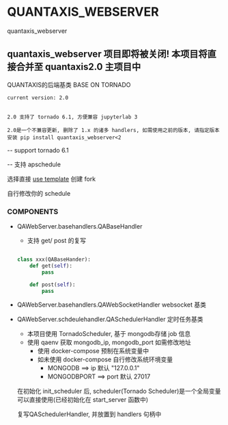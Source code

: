 # QUANTAXIS_WEBSERVER
quantaxis_webserver


## quantaxis_webserver 项目即将被关闭! 本项目将直接合并至 quantaxis2.0 主项目中


QUANTAXIS的后端基类 BASE ON TORNADO

```
current version: 2.0


2.0 支持了 tornado 6.1, 方便兼容 jupyterlab 3

2.0是一个不兼容更新, 删除了 1.x 的诸多 handlers, 如需使用之前的版本, 请指定版本安装 pip install quantaxis_webserver<2
```


-- support tornado 6.1


-- 支持 apschedule



选择直接 [use template](https://github.com/yutiansut/QUANTAXIS_WEBSERVER/generate) 创建 fork

自行修改你的 schedule


### COMPONENTS


- QAWebServer.basehandlers.QABaseHandler 
    - 支持 get/ post 的复写


    ```python
    
    class xxx(QABaseHander):
        def get(self):
            pass

        def post(self):
            pass
    ```

- QAWebServer.basehandlers.QAWebSocketHandler websocket 基类


- QAWebServer.schdeulehandler.QASchedulerHandler 定时任务基类


    - 本项目使用 TornadoScheduler, 基于 mongodb存储 job 信息
    - 使用 qaenv 获取 mongodb_ip, mongodb_port 如需修改地址
        - 使用 docker-compose 预制在系统变量中
        - 如未使用 docker-compose 自行修改系统环境变量
            - MONGODB ==> ip 默认 "127.0.0.1"
            - MONGODBPORT ==> port 默认 27017



    在初始化 init_scheduler 后, scheduler(Tornado Scheduler)是一个全局变量 可以直接使用(已经初始化在 start_server 函数中)

    复写QASchedulerHandler, 并放置到 handlers 句柄中

